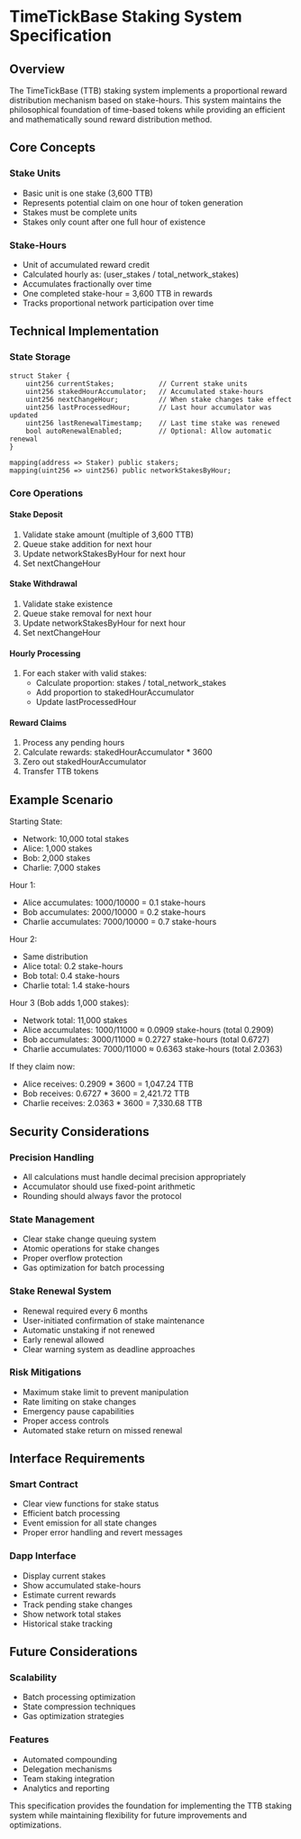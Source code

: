 # TimeTickBase Staking System Specification

## Overview

The TimeTickBase (TTB) staking system implements a proportional reward distribution mechanism based on stake-hours. This system maintains the philosophical foundation of time-based tokens while providing an efficient and mathematically sound reward distribution method.

## Core Concepts

### Stake Units
- Basic unit is one stake (3,600 TTB)
- Represents potential claim on one hour of token generation
- Stakes must be complete units
- Stakes only count after one full hour of existence

### Stake-Hours
- Unit of accumulated reward credit
- Calculated hourly as: (user_stakes / total_network_stakes)
- Accumulates fractionally over time
- One completed stake-hour = 3,600 TTB in rewards
- Tracks proportional network participation over time

## Technical Implementation

### State Storage

```solidity
struct Staker {
    uint256 currentStakes;           // Current stake units
    uint256 stakedHourAccumulator;   // Accumulated stake-hours
    uint256 nextChangeHour;          // When stake changes take effect
    uint256 lastProcessedHour;       // Last hour accumulator was updated
    uint256 lastRenewalTimestamp;    // Last time stake was renewed
    bool autoRenewalEnabled;         // Optional: Allow automatic renewal
}

mapping(address => Staker) public stakers;
mapping(uint256 => uint256) public networkStakesByHour;
```

### Core Operations

#### Stake Deposit
1. Validate stake amount (multiple of 3,600 TTB)
2. Queue stake addition for next hour
3. Update networkStakesByHour for next hour
4. Set nextChangeHour

#### Stake Withdrawal
1. Validate stake existence
2. Queue stake removal for next hour
3. Update networkStakesByHour for next hour
4. Set nextChangeHour

#### Hourly Processing
1. For each staker with valid stakes:
   - Calculate proportion: stakes / total_network_stakes
   - Add proportion to stakedHourAccumulator
   - Update lastProcessedHour

#### Reward Claims
1. Process any pending hours
2. Calculate rewards: stakedHourAccumulator * 3600
3. Zero out stakedHourAccumulator
4. Transfer TTB tokens

## Example Scenario

Starting State:
- Network: 10,000 total stakes
- Alice: 1,000 stakes
- Bob: 2,000 stakes
- Charlie: 7,000 stakes

Hour 1:
- Alice accumulates: 1000/10000 = 0.1 stake-hours
- Bob accumulates: 2000/10000 = 0.2 stake-hours
- Charlie accumulates: 7000/10000 = 0.7 stake-hours

Hour 2:
- Same distribution
- Alice total: 0.2 stake-hours
- Bob total: 0.4 stake-hours
- Charlie total: 1.4 stake-hours

Hour 3 (Bob adds 1,000 stakes):
- Network total: 11,000 stakes
- Alice accumulates: 1000/11000 ≈ 0.0909 stake-hours (total 0.2909)
- Bob accumulates: 3000/11000 ≈ 0.2727 stake-hours (total 0.6727)
- Charlie accumulates: 7000/11000 ≈ 0.6363 stake-hours (total 2.0363)

If they claim now:
- Alice receives: 0.2909 * 3600 = 1,047.24 TTB
- Bob receives: 0.6727 * 3600 = 2,421.72 TTB
- Charlie receives: 2.0363 * 3600 = 7,330.68 TTB

## Security Considerations

### Precision Handling
- All calculations must handle decimal precision appropriately
- Accumulator should use fixed-point arithmetic
- Rounding should always favor the protocol

### State Management
- Clear stake change queuing system
- Atomic operations for stake changes
- Proper overflow protection
- Gas optimization for batch processing

### Stake Renewal System
- Renewal required every 6 months
- User-initiated confirmation of stake maintenance
- Automatic unstaking if not renewed
- Early renewal allowed
- Clear warning system as deadline approaches

### Risk Mitigations
- Maximum stake limit to prevent manipulation
- Rate limiting on stake changes
- Emergency pause capabilities
- Proper access controls
- Automated stake return on missed renewal

## Interface Requirements

### Smart Contract
- Clear view functions for stake status
- Efficient batch processing
- Event emission for all state changes
- Proper error handling and revert messages

### Dapp Interface
- Display current stakes
- Show accumulated stake-hours
- Estimate current rewards
- Track pending stake changes
- Show network total stakes
- Historical stake tracking

## Future Considerations

### Scalability
- Batch processing optimization
- State compression techniques
- Gas optimization strategies

### Features
- Automated compounding
- Delegation mechanisms
- Team staking integration
- Analytics and reporting

This specification provides the foundation for implementing the TTB staking system while maintaining flexibility for future improvements and optimizations.